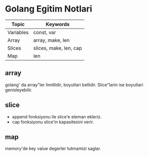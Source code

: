 # Golang Egitim Notlari

| Topic | Keywords |
| ------ | ------ |
| Variables | const, var|
| Array | array, make, len|
| Slices | slices, make, len, cap|
| Map | len|

## array
golang' da array"ler limitlidir, boyutlari bellidir. Slice"larin ise boyutlari genisleyebilir.

## slice
* append fonksiyonu ile slice'e eleman ekleriz.
* cap fonksiyonu slice'in kapasitesini verir.

## map
memory'de key value degerler tutmamizi saglar.